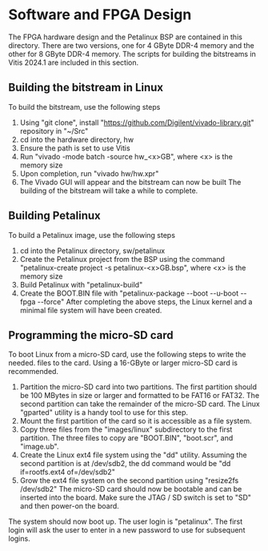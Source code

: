 # Software and FPGA Design
The FPGA hardware design and the Petalinux BSP are contained in this directory.
There are two versions, one for 4 GByte DDR-4 memory and the other for 8 GByte
DDR-4 memory.  The scripts for building the bitstreams in Vitis 2024.1 are
included in this section.

## Building the bitstream in Linux
To build the bitstream, use the following steps
1. Using "git clone", install "https://github.com/Digilent/vivado-library.git" repository in "~/Src"
2. cd into the hardware directory, hw
3. Ensure the path is set to use Vitis
4. Run "vivado -mode batch -source hw_\<x\>GB", where \<x\> is the memory size
5. Upon completion, run "vivado hw/hw.xpr"
6. The Vivado GUI will appear and the bitstream can now be built
The building of the bitstream will take a while to complete.

## Building Petalinux
To build a Petalinux image, use the following steps
1. cd into the Petalinux directory, sw/petalinux
2. Create the Petalinux project from the BSP using the command "petalinux-create project -s petalinux-\<x\>GB.bsp", where \<x\> is the memory size
3. Build Petalinux with "petalinux-build"
4. Create the BOOT.BIN file with "petalinux-package --boot --u-boot --fpga --force"
After completing the above steps, the Linux kernel and a minimal file system will
have been created.

## Programming the micro-SD card
To boot Linux from a micro-SD card, use the following steps to write the needed.
files to the card.  Using a 16-GByte or larger micro-SD card is recommended.
1. Partition the micro-SD card into two partitions.  The first partition should be 100 MBytes in size or larger
and formatted to be FAT16 or FAT32.  The second partition can take the remainder of the micro-SD card.
The Linux "gparted" utility is a handy tool to use for this step.
2. Mount the first partition of the card so it is accessible as a file system.
3. Copy three files from the "images/linux" subdirectory to the first partition.
The three files to copy are "BOOT.BIN", "boot.scr", and "image.ub".
4. Create the Linux ext4 file system using the "dd" utility.  Assuming the second partition is
at /dev/sdb2, the dd command would be "dd if=rootfs.ext4 of=/dev/sdb2"
5. Grow the ext4 file system on the second partition using "resize2fs /dev/sdb2"
The micro-SD card should now be bootable and can be inserted into the board.  Make sure the JTAG / SD switch
is set to "SD" and then power-on the board.

The system should now boot up.  The user login is "petalinux".  The first login will ask the user to
enter in a new password to use for subsequent logins.
